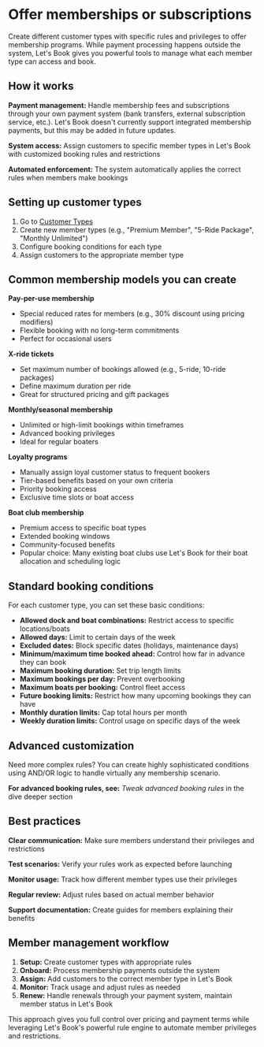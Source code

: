 # Offer memberships or subscriptions

Create different customer types with specific rules and privileges to offer membership programs. While payment processing happens outside the system, Let's Book gives you powerful tools to manage what each member type can access and book.

## How it works

**Payment management:** Handle membership fees and subscriptions through your own payment system (bank transfers, external subscription service, etc.). Let's Book doesn't currently support integrated membership payments, but this may be added in future updates.

**System access:** Assign customers to specific member types in Let's Book with customized booking rules and restrictions

**Automated enforcement:** The system automatically applies the correct rules when members make bookings

## Setting up customer types

1. Go to [Customer Types](https://dashboard.letsbook.app/customer-types)
2. Create new member types (e.g., "Premium Member", "5-Ride Package", "Monthly Unlimited")
3. Configure booking conditions for each type
4. Assign customers to the appropriate member type

## Common membership models you can create

**Pay-per-use membership**

- Special reduced rates for members (e.g., 30% discount using pricing modifiers)
- Flexible booking with no long-term commitments
- Perfect for occasional users

**X-ride tickets**

- Set maximum number of bookings allowed (e.g., 5-ride, 10-ride packages)
- Define maximum duration per ride
- Great for structured pricing and gift packages

**Monthly/seasonal membership**

- Unlimited or high-limit bookings within timeframes
- Advanced booking privileges
- Ideal for regular boaters

**Loyalty programs**

- Manually assign loyal customer status to frequent bookers
- Tier-based benefits based on your own criteria
- Priority booking access
- Exclusive time slots or boat access

**Boat club membership**

- Premium access to specific boat types
- Extended booking windows
- Community-focused benefits
- Popular choice: Many existing boat clubs use Let's Book for their boat allocation and scheduling logic

## Standard booking conditions

For each customer type, you can set these basic conditions:

- **Allowed dock and boat combinations:** Restrict access to specific locations/boats
- **Allowed days:** Limit to certain days of the week
- **Excluded dates:** Block specific dates (holidays, maintenance days)
- **Minimum/maximum time booked ahead:** Control how far in advance they can book
- **Maximum booking duration:** Set trip length limits
- **Maximum bookings per day:** Prevent overbooking
- **Maximum boats per booking:** Control fleet access
- **Future booking limits:** Restrict how many upcoming bookings they can have
- **Monthly duration limits:** Cap total hours per month
- **Weekly duration limits:** Control usage on specific days of the week

## Advanced customization

Need more complex rules? You can create highly sophisticated conditions using AND/OR logic to handle virtually any membership scenario.

**For advanced booking rules, see:** _Tweak advanced booking rules_ in the dive deeper section

## Best practices

**Clear communication:** Make sure members understand their privileges and restrictions

**Test scenarios:** Verify your rules work as expected before launching

**Monitor usage:** Track how different member types use their privileges

**Regular review:** Adjust rules based on actual member behavior

**Support documentation:** Create guides for members explaining their benefits

## Member management workflow

1. **Setup:** Create customer types with appropriate rules
2. **Onboard:** Process membership payments outside the system
3. **Assign:** Add customers to the correct member type in Let's Book
4. **Monitor:** Track usage and adjust rules as needed
5. **Renew:** Handle renewals through your payment system, maintain member status in Let's Book

This approach gives you full control over pricing and payment terms while leveraging Let's Book's powerful rule engine to automate member privileges and restrictions.
